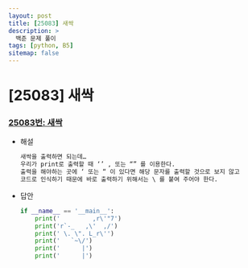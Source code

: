 ```yaml
---
layout: post
title: [25083] 새싹
description: >
  백준 문제 풀이
tags: [python, B5]
sitemap: false
---
```


# [25083] 새싹
### [25083번: 새싹](https://www.acmicpc.net/problem/25083)
- 해설
    
    ```python
    새싹을 출력하면 되는데… 
    우리가 print로 출력할 때 ‘’ , 또는 “” 를 이용한다. 
    출력을 해야하는 곳에 ‘ 또는 “ 이 있다면 해당 문자를 출력할 것으로 보지 않고
    코드로 인식하기 때문에 바로 출력하기 위해서는 \ 를 붙여 주어야 한다.
    ```
- 답안
    
    ```python
    if __name__ == '__main__':
        print('         ,r\'"7')
        print('r`-_   ,\'  ,/')
        print(' \. \". L_r\'')
        print('   `~\/')
        print('      |')
        print('      |')
    ```
